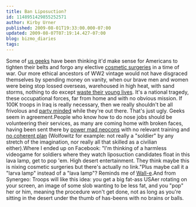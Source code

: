 ```yaml
---
title: Ban Liposuction?
id: 1148951429855252571
author: Kirby Urner
published: 2009-08-01T19:33:00.000-07:00
updated: 2009-08-07T07:19:14.427-07:00
blog: bizmo_diaries
tags: 
---
```


Some of [us geeks](http://www.flickr.com/photos/17157315@N00/3774309036/) have been thinking it'd make sense for Americans to tighten their belts and forgo any elective  [cosmetic surgeries](http://mybizmo.blogspot.com/2007/11/gym-meditation.html) in a time of war.  Our more ethical ancestors of WW2 vintage would not have disgraced themselves by spending money on vanity, when our brave men and women were being stop lossed overseas, warehoused in high heat, with sand storms, nothing to do except [waste their young lives](http://worldgame.blogspot.com/2005/11/jarhead-movie-review.html).  It's a national tragedy, these occupational forces, far from home and with no obvious mission.  If 100K troops in Iraq is really necessary, then we really shouldn't be all frivolous and [party minded](http://worldgame.blogspot.com/2009/07/toga-party.html) while they're out there.  That's just ugly.  Geeks seem in agreement.People who know how to do nose jobs should be volunteering their services, as many are coming home with broken faces, having been sent there by [power mad neocons](http://worldgame.blogspot.com/2009/07/wanderers-2009729.html) with no relevant training and [no coherent plan](http://controlroom.blogspot.com/2007/02/surge.html) (Wolfowitz for example: not really a "soldier" by any stretch of the imagination, nor really all that skilled as a civilian either).Where I ended up on Facebook:  "I'm thinking of a harmless videogame for soldiers where they watch liposuction candidates float in this lava lamp, get to pop 'em. High desert entertainment. They think maybe this is nixing cosmetic surgeries but there's actually no link."Plus maybe call it a "larva lamp" instead of a "lava lamp"?  Reminds me of [Wall-e](http://worldgame.blogspot.com/2008/06/wall-e-movie-review.html).And from Synergeo:  Troops will like this idea: you get a big fat-ass USAer rotating on your screen, an image of some slob wanting to be less fat, and you "pop" her or him, meaning the procedure won't get done, not as long as you're sitting in the desert under the thumb of has-beens with no brains or balls.